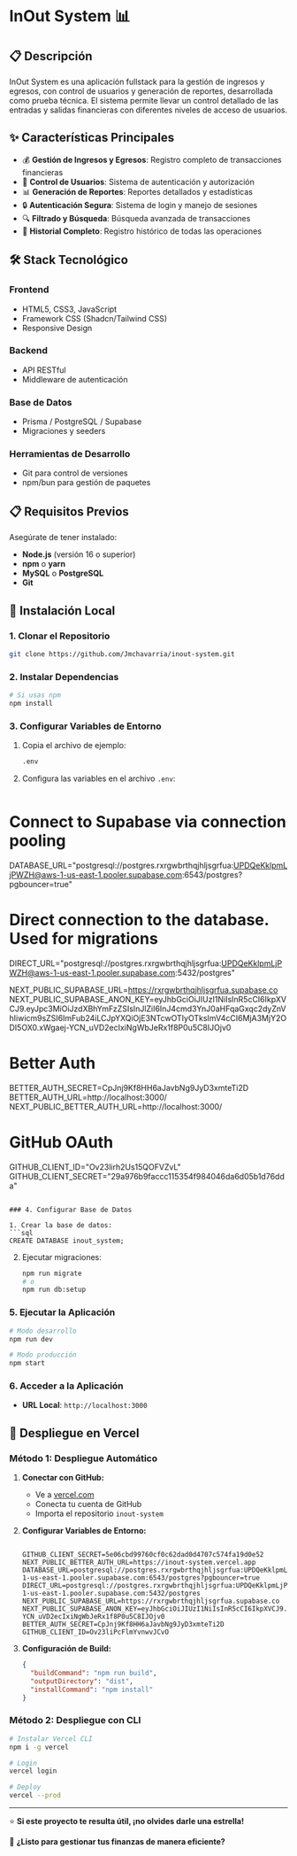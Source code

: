 # InOut System 📊

## 📋 Descripción

InOut System es una aplicación fullstack para la gestión de ingresos y egresos, con control de usuarios y generación de reportes, desarrollada como prueba técnica. El sistema permite llevar un control detallado de las entradas y salidas financieras con diferentes niveles de acceso de usuarios.

## ✨ Características Principales

- 💰 **Gestión de Ingresos y Egresos**: Registro completo de transacciones financieras
- 👥 **Control de Usuarios**: Sistema de autenticación y autorización
- 📊 **Generación de Reportes**: Reportes detallados y estadísticas
- 🔒 **Autenticación Segura**: Sistema de login y manejo de sesiones
- 🔍 **Filtrado y Búsqueda**: Búsqueda avanzada de transacciones
- 📅 **Historial Completo**: Registro histórico de todas las operaciones

## 🛠️ Stack Tecnológico

### Frontend
- HTML5, CSS3, JavaScript
- Framework CSS (Shadcn/Tailwind CSS)
- Responsive Design

### Backend
- API RESTful
- Middleware de autenticación

### Base de Datos
- Prisma / PostgreSQL / Supabase 
- Migraciones y seeders

### Herramientas de Desarrollo
- Git para control de versiones
- npm/bun para gestión de paquetes

## 📋 Requisitos Previos

Asegúrate de tener instalado:

- **Node.js** (versión 16 o superior)
- **npm** o **yarn**
- **MySQL** o **PostgreSQL**
- **Git**

## 🚀 Instalación Local

### 1. Clonar el Repositorio

```bash
git clone https://github.com/Jmchavarria/inout-system.git

```

### 2. Instalar Dependencias

```bash
# Si usas npm
npm install

```

### 3. Configurar Variables de Entorno

1. Copia el archivo de ejemplo:
   ```bash
   .env
   ```

2. Configura las variables en el archivo `.env`:
   ```env
 # Connect to Supabase via connection pooling
DATABASE_URL="postgresql://postgres.rxrgwbrthqjhljsgrfua:UPDQeKklpmLjPWZH@aws-1-us-east-1.pooler.supabase.com:6543/postgres?pgbouncer=true"

# Direct connection to the database. Used for migrations
DIRECT_URL="postgresql://postgres.rxrgwbrthqjhljsgrfua:UPDQeKklpmLjPWZH@aws-1-us-east-1.pooler.supabase.com:5432/postgres"

NEXT_PUBLIC_SUPABASE_URL=https://rxrgwbrthqjhljsgrfua.supabase.co
NEXT_PUBLIC_SUPABASE_ANON_KEY=eyJhbGciOiJIUzI1NiIsInR5cCI6IkpXVCJ9.eyJpc3MiOiJzdXBhYmFzZSIsInJlZiI6InJ4cmd3YnJ0aHFqaGxqc2dyZnVhIiwicm9sZSI6ImFub24iLCJpYXQiOjE3NTcwOTIyOTksImV4cCI6MjA3MjY2ODI5OX0.xWgaej-YCN_uVD2ecIxiNgWbJeRx1f8P0u5C8IJOjv0

# Better Auth
BETTER_AUTH_SECRET=CpJnj9Kf8HH6aJavbNg9JyD3xmteTi2D
BETTER_AUTH_URL=http://localhost:3000/
NEXT_PUBLIC_BETTER_AUTH_URL=http://localhost:3000/

# GitHub OAuth
GITHUB_CLIENT_ID="Ov23lirh2Us15QOFVZvL"
GITHUB_CLIENT_SECRET="29a976b9faccc115354f984046da6d05b1d76dda"
   ```

### 4. Configurar Base de Datos

1. Crear la base de datos:
   ```sql
   CREATE DATABASE inout_system;
   ```

2. Ejecutar migraciones:
   ```bash
   npm run migrate
   # o
   npm run db:setup
   ```



### 5. Ejecutar la Aplicación

```bash
# Modo desarrollo
npm run dev

# Modo producción
npm start
```

### 6. Acceder a la Aplicación

- **URL Local**: `http://localhost:3000`


## 🚀 Despliegue en Vercel

### Método 1: Despliegue Automático

1. **Conectar con GitHub:**
   - Ve a [vercel.com](https://vercel.com)
   - Conecta tu cuenta de GitHub
   - Importa el repositorio `inout-system`

2. **Configurar Variables de Entorno:**



   ```

   GITHUB_CLIENT_SECRET=5e06cbd99760cf0c62dad0d4707c574fa19d0e52
   NEXT_PUBLIC_BETTER_AUTH_URL=https://inout-system.vercel.app
   DATABASE_URL=postgresql://postgres.rxrgwbrthqjhljsgrfua:UPDQeKklpmLjPWZH@aws-1-us-east-1.pooler.supabase.com:6543/postgres?pgbouncer=true
   DIRECT_URL=postgresql://postgres.rxrgwbrthqjhljsgrfua:UPDQeKklpmLjPWZH@aws-1-us-east-1.pooler.supabase.com:5432/postgres
   NEXT_PUBLIC_SUPABASE_URL=https://rxrgwbrthqjhljsgrfua.supabase.co
   NEXT_PUBLIC_SUPABASE_ANON_KEY=eyJhbGciOiJIUzI1NiIsInR5cCI6IkpXVCJ9.eyJpc3MiOiJzdXBhYmFzZSIsInJlZiI6InJ4cmd3YnJ0aHFqaGxqc2dyZnVhIiwicm9sZSI6ImFub24iLCJpYXQiOjE3NTcwOTIyOTksImV4cCI6MjA3MjY2ODI5OX0.xWgaej-YCN_uVD2ecIxiNgWbJeRx1f8P0u5C8IJOjv0
   BETTER_AUTH_SECRET=CpJnj9Kf8HH6aJavbNg9JyD3xmteTi2D
   GITHUB_CLIENT_ID=Ov23liPcFlmYvnwvJCvO
   
   ```

4. **Configuración de Build:**
   ```json
   {
     "buildCommand": "npm run build",
     "outputDirectory": "dist",
     "installCommand": "npm install"
   }
   ```

### Método 2: Despliegue con CLI

```bash
# Instalar Vercel CLI
npm i -g vercel

# Login
vercel login

# Deploy
vercel --prod
```



---

⭐ **Si este proyecto te resulta útil, ¡no olvides darle una estrella!**

🚀 **¿Listo para gestionar tus finanzas de manera eficiente?**
